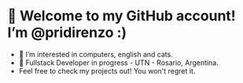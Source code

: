 # 👋 Welcome to my GitHub account! I’m @pridirenzo :)
- 👀 I’m interested in computers, english and cats.
- 👾 Fullstack Developer in progress - UTN - Rosario, Argentina.
- Feel free to check my projects out! You won't regret it.
<!---
pridirenzo/pridirenzo is a ✨ special ✨ repository because its `README.md` (this file) appears on your GitHub profile.
You can click the Preview link to take a look at your changes.
--->
